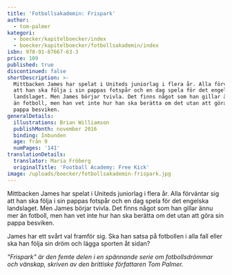 ```yaml
---
title: 'Fotbollsakademin: Frispark'
author:
  - tom-palmer
kategori:
  - boecker/kapitelboecker/index
  - boecker/kapitelboecker/fotbollsakademin/index
isbn: 978-91-87667-63-3
price: 109
published: true
discontinued: false
shortDescription: >-
  Mittbacken James har spelat i Uniteds juniorlag i flera år. Alla förväntar sig
  att han ska följa i sin pappas fotspår och en dag spela för det engelska
  landslaget. Men James börjar tvivla. Det finns något som han gillar ännu mer
  än fotboll, men han vet inte hur han ska berätta om det utan att göra sin
  pappa besviken.
generalDetails:
  illustrations: Brian Williamson
  publishMonth: november 2016
  binding: Inbunden
  age: från 9
  numPages: '141'
translationDetails:
  translator: Maria Fröberg
  originalTitle: 'Football Academy: Free Kick'
image: /uploads/boecker/fotbollsakademin-frispark.jpg
---
```

Mittbacken James har spelat i Uniteds juniorlag i flera år. Alla förväntar sig att han ska följa i sin pappas fotspår och en dag spela för det engelska landslaget. Men James börjar tvivla. Det finns något som han gillar ännu mer än fotboll, men han vet inte hur han ska berätta om det utan att göra sin pappa besviken.

James har ett svårt val framför sig. Ska han satsa på fotbollen i alla fall eller ska han följa sin dröm och lägga sporten åt sidan?

_"Frispark" är den femte delen i en spännande serie om fotbollsdrömmar och vänskap, skriven av den brittiske författaren Tom Palmer._
